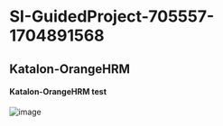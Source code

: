 # SI-GuidedProject-705557-1704891568
## Katalon-OrangeHRM

#### Katalon-OrangeHRM test

<img src="[https://github.com/smartinternz02/SI-GuidedProject-705557-1704891568/blob/main/Problem-ProblemUnderstanding/orangehrm_18.0-login.jpg>" alt="image">
